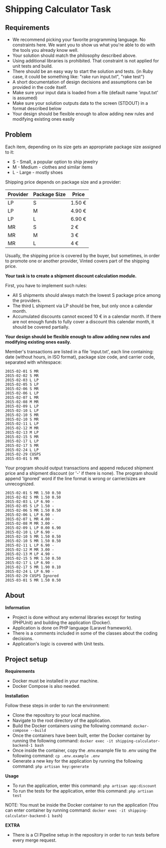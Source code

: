 # Shipping Calculator Task


Requirements
----------------------------

* We recommend picking your favorite programming language. No constraints here. We want you to show us what you're able to do with the tools you already know well.
* Your solution should match the philosophy described above.
* Using additional libraries is prohibited. That constraint is not applied for unit tests and build.
* There should be an easy way to start the solution and tests. (in Ruby case, it could be something like: "rake run input.txt", "rake test")
* A short documentation of design decisions and assumptions can be provided in the code itself.
* Make sure your input data is loaded from a file (default name 'input.txt' is assumed)
* Make sure your solution outputs data to the screen (STDOUT) in a format described below
* Your design should be flexible enough to allow adding new rules and modifying existing ones easily

Problem
----------------------------
Each item, depending on its size gets an appropriate package size assigned to it:

  * S - Small, a popular option to ship jewelry
  * M - Medium - clothes and similar items
  * L - Large - mostly shoes

Shipping price depends on package size and a provider:

| Provider     | Package Size | Price  |
|--------------|--------------|--------|
| LP           | S            | 1.50 € |
| LP           | M            | 4.90 € |
| LP           | L            | 6.90 € |
| MR           | S            | 2 €    |
| MR           | M            | 3 €    |
| MR           | L            | 4 €    |

Usually, the shipping price is covered by the buyer, but sometimes, in order to promote one or another provider, Vinted covers part of the shipping price.

**Your task is to create a shipment discount calculation module.**

First, you have to implement such rules:
  * All S shipments should always match the lowest S package price among the providers.
  * The third L shipment via LP should be free, but only once a calendar month.
  * Accumulated discounts cannot exceed 10 € in a calendar month. If there are not enough funds to fully
  cover a discount this calendar month, it should be covered partially.

**Your design should be flexible enough to allow adding new rules and modifying existing ones easily.**

Member's transactions are listed in a file 'input.txt', each line containing: date (without hours, in ISO format), package size code, and carrier code, separated with whitespace:
```
2015-02-01 S MR
2015-02-02 S MR
2015-02-03 L LP
2015-02-05 S LP
2015-02-06 S MR
2015-02-06 L LP
2015-02-07 L MR
2015-02-08 M MR
2015-02-09 L LP
2015-02-10 L LP
2015-02-10 S MR
2015-02-10 S MR
2015-02-11 L LP
2015-02-12 M MR
2015-02-13 M LP
2015-02-15 S MR
2015-02-17 L LP
2015-02-17 S MR
2015-02-24 L LP
2015-02-29 CUSPS
2015-03-01 S MR
```
Your program should output transactions and append reduced shipment price and a shipment discount (or '-' if there is none). The program should append 'Ignored' word if the line format is wrong or carrier/sizes are unrecognized.
```
2015-02-01 S MR 1.50 0.50
2015-02-02 S MR 1.50 0.50
2015-02-03 L LP 6.90 -
2015-02-05 S LP 1.50 -
2015-02-06 S MR 1.50 0.50
2015-02-06 L LP 6.90 -
2015-02-07 L MR 4.00 -
2015-02-08 M MR 3.00 -
2015-02-09 L LP 0.00 6.90
2015-02-10 L LP 6.90 -
2015-02-10 S MR 1.50 0.50
2015-02-10 S MR 1.50 0.50
2015-02-11 L LP 6.90 -
2015-02-12 M MR 3.00 -
2015-02-13 M LP 4.90 -
2015-02-15 S MR 1.50 0.50
2015-02-17 L LP 6.90 -
2015-02-17 S MR 1.90 0.10
2015-02-24 L LP 6.90 -
2015-02-29 CUSPS Ignored
2015-03-01 S MR 1.50 0.50
```

About
----------------------------
**Information**

  * Project is done without any external libraries except for testing (PHPUnit) and building the application (Docker).
  * Application is done on PHP language (Laravel framework).
  * There is a comments included in some of the classes about the coding decisions.
  * Application's logic is covered with Unit tests.

Project setup
----------------------------
**Requirements**

  * Docker must be installed in your machine.
  * Docker Compose is also needed.

**Installation**

Follow these steps in order to run the environment:
  * Clone the repository to your local machine.
  * Navigate to the root directory of the application.
  * Build the Docker containers using the following command: `docker-compose --build`
  * Once the containers have been built, enter the Docker container by running the following command: `docker exec -it shipping-calculator-backend-1 bash`
  * Once inside the container, copy the .env.example file to .env using the following command: `cp .env.example .env`
  * Generate a new key for the application by running the following command: `php artisan key:generate`

**Usage**

  * To run the application, enter this command: `php artisan app:discount`
  * To run the tests for the application, enter this command: `php artisan test`

NOTE: You must be inside the Docker container to run the application (You can enter container by running command: `docker exec -it shipping-calculator-backend-1 bash`)

**EXTRA**

  * There is a CI Pipeline setup in the repository in order to run tests before every merge request.
